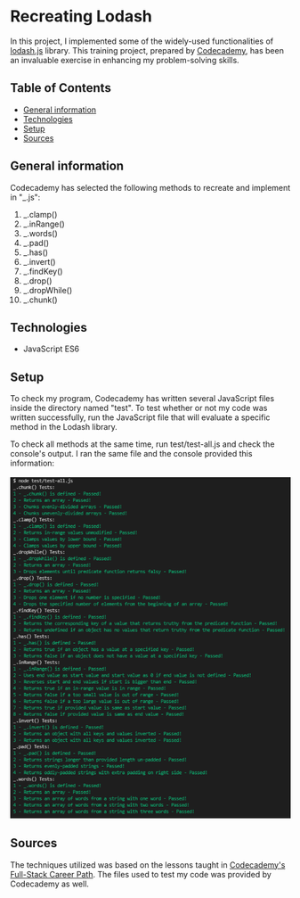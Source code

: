 # **Recreating Lodash**

In this project, I implemented some of the widely-used functionalities of [lodash.js](https://lodash.com/docs/4.17.10/) library. This training project, prepared by [Codecademy](https://www.codecademy.com/learn/paths/full-stack-engineer-career-path), has been an invaluable exercise in enhancing my problem-solving skills.

## Table of Contents

- [General information](#general-information)
- [Technologies](#technologies)
- [Setup](#setup)
- [Sources](#sources)

## General information

Codecademy has selected the following methods to recreate and implement in "_.js":

1. _.clamp()
2. _.inRange()
3. _.words()
4. _.pad()
5. _.has()
6. _.invert()
7. _.findKey()
8. _.drop()
9. _.dropWhile()
10. _.chunk()

## Technologies

- JavaScript ES6

## Setup

To check my program, Codecademy has written several JavaScript files inside the directory named "test". To test whether or not my code was written successfully, run the JavaScript file that will evaluate a specific method in the Lodash library.

To check all methods at the same time, run test/test-all.js and check the console's output. I ran the same file and the console provided this information:  \
&nbsp;
![alt text](test/result.png "Pop up message containing a random quote and current day and date")

## Sources

The techniques utilized was based on the lessons taught in [Codecademy's Full-Stack Career Path](https://www.codecademy.com/learn/paths/full-stack-engineer-career-path). The files used to test my code was provided by Codecademy as well.

